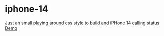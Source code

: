 # iphone-14

Just an small playing around css style to build and iPHone 14 calling status
[Demo](https://iphone-14-styling.netlify.app/)
